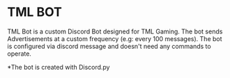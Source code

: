 # TML BOT
TML Bot is a custom Discord Bot designed for TML Gaming. The bot sends Advertisements at a custom frequency (e.g: every 100 messages). The bot is configured via discord message and doesn't need any commands to operate.

*The bot is created with Discord.py
